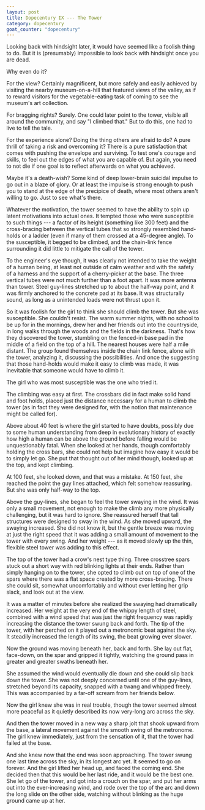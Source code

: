 ```yaml
---
layout: post
title: Dopecentury IX --- The Tower
category: dopecentury
goat_counter: "dopecentury" 
---
```


Looking back with hindsight later, it would have seemed like a foolish thing to do. But it is (presumably) impossible to look back with hindsight once you are dead.

Why even do it? 

For the view? Certainly magnificent, but more safely and easily achieved by visiting the nearby museum-on-a-hill that featured views of the valley, as if to reward visitors for the vegetable-eating task of coming to see the museum's art collection.

For bragging rights? Surely. One could later point to the tower, visible all around the community, and say "I climbed that." But to do this, one had to live to tell the tale.

For the experience alone? Doing the thing others are afraid to do? A pure thrill of taking a risk and overcoming it? There is a pure satisfaction that comes with pushing the envelope and surviving. To test one's courage and skills, to feel out the edges of what you are capable of. But again, you need to not die if one goal is to reflect afterwards on what you achieved.

Maybe it's a death-wish? Some kind of deep lower-brain suicidal impulse to go out in a blaze of glory. Or at least the impulse is strong enough to push you to stand at the edge of the precipice of death, where most others aren't willing to go. Just to see what's there.

Whatever the motivation, the tower seemed to have the ability to spin up latent motivations into actual ones. It tempted those who were susceptible to such things --- a factor of its height (something like 300 feet) and the cross-bracing between the vertical tubes that so strongly resembled hand-holds or a ladder (even if many of them crossed at a 45-degree angle). To the susceptible, it begged to be climbed, and the chain-link fence surrounding it did little to mitigate the call of the tower.

To the engineer's eye though, it was clearly not intended to take the weight of a human being, at least not outside of calm weather and with the safety of a harness and the support of a cherry-picker at the base. The three vertical tubes were not much further than a foot apart. It was more antenna than tower. Steel guy-lines stretched up to about the half-way point, and it was firmly anchored to the concrete pad at its base. It was structurally sound, as long as a unintended loads were not thrust upon it.

So it was foolish for the girl to think she should climb the tower. But she was susceptible. She couldn't resist. The warm summer nights, with no school to be up for in the mornings, drew her and her friends out into the countryside, in long walks through the woods and the fields in the darkness. That's how they discovered the tower, stumbling on the fenced-in base pad in the middle of a field on the top of a hill. The nearest houses were half a mile distant. The group found themselves inside the chain link fence, alone with the tower, analyzing it, discussing the possibilities. And once the suggesting that those hand-holds would make it easy to climb was made, it was inevitable that someone would have to climb it. 

The girl who was most susceptible was the one who tried it.

The climbing was easy at first. The crossbars did in fact make solid hand and foot holds, placed just the distance necessary for a human to climb the tower (as in fact they were designed for, with the notion that maintenance might be called for).

Above about 40 feet is where the girl started to have doubts, possibly due to some human understanding from deep in evolutionary history of exactly how high a human can be above the ground before falling would be unquestionably fatal. When she looked at her hands, though comfortably holding the cross bars, she could not help but imagine how easy it would be to simply let go. She put that thought out of her mind though, looked up at the top, and kept climbing.

At 100 feet, she looked down, and that was a mistake. At 150 feet, she reached the point the guy lines attached, which felt somehow reassuring. But she was only half-way to the top.

Above the guy-lines, she began to feel the tower swaying in the wind. It was only a small movement, not enough to make the climb any more physically challenging, but it was hard to ignore. She reassured herself that tall structures were designed to sway in the wind. As she moved upward, the swaying increased. She did not know it, but the gentle breeze was moving at just the right speed that it was adding a small amount of movement to the tower with every swing. And her weight --- as it moved slowly up the thin, flexible steel tower was adding to this effect.

The top of the tower had a crow's nest type thing. Three crosstree spars stuck out a short way with red blinking lights at their ends. Rather than simply hanging on to the tower, she opted to climb out on top of one of the spars where there was a flat space created by more cross-bracing. There she could sit, somewhat uncomfortably and without ever letting her grip slack, and look out at the view.

It was a matter of minutes before she realized the swaying had dramatically increased. Her weight at the very end of the whippy length of steel, combined with a wind speed that was just the right frequency was rapidly increasing the distance the tower swung back and forth. The tip of the tower, with her perched on it played out a metronomic beat against the sky. It steadily increased the length of its swing, the beat growing ever slower.

Now the ground was moving beneath her, back and forth. She lay out flat, face-down, on the spar and gripped it tightly, watching the ground pass in greater and greater swaths beneath her.

She assumed the wind would eventually die down and she could slip back down the tower. She was not deeply concerned until one of the guy-lines, stretched beyond its capacity, snapped with a twang and whipped freely. This was accompanied by a far-off scream from her friends below.

Now the girl knew she was in real trouble, though the tower seemed almost more peaceful as it quietly described its now very-long arc across the sky.

And then the tower moved in a new way a sharp jolt that shook upward from the base, a lateral movement against the smooth swing of the metronome. The girl knew immediately, just from the sensation of it, that the tower had failed at the base.

And she knew now that the end was soon approaching. The tower swung one last time across the sky, in its longest arc yet. It seemed to go on forever. And the girl lifted her head up, and faced the coming end. She decided then that this would be her last ride, and it would be the best one. She let go of the tower, and got into a crouch on the spar, and put her arms out into the ever-increasing wind, and rode over the top of the arc and down the long slide on the other side, watching without blinking as the huge ground came up at her.





